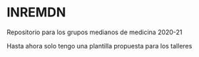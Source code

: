 # INREMDN

Repositorio para los grupos medianos de medicina 2020-21

Hasta ahora solo tengo una plantilla propuesta para los talleres